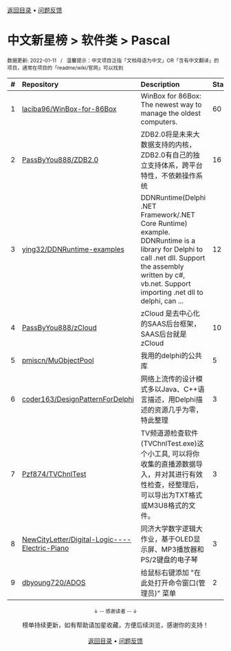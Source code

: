 <a href="https://gitee.com/GrowingGit/GitHub-Chinese-Top-Charts#github中文排行榜">返回目录</a> • <a href="/content/docs/feedback.md">问题反馈</a>

# 中文新星榜 > 软件类 > Pascal
<sub>数据更新: 2022-01-11&nbsp;&nbsp;&nbsp;/&nbsp;&nbsp;&nbsp;温馨提示：中文项目泛指「文档母语为中文」OR「含有中文翻译」的项目，通常在项目的「readme/wiki/官网」可以找到</sub>

|#|Repository|Description|Stars|Updated|Created|
|:-|:-|:-|:-|:-|:-|
|1|[laciba96/WinBox-for-86Box](https://github.com/laciba96/WinBox-for-86Box)|WinBox for 86Box: The newest way to manage the oldest computers.|60|2022-01-05|2021-07-16|
|2|[PassByYou888/ZDB2.0](https://github.com/PassByYou888/ZDB2.0)|ZDB2.0将是未来大数据支持的内核，ZDB2.0有自己的独立支持体系，跨平台特性，不依赖操作系统|16|2021-10-21|2021-03-20|
|3|[ying32/DDNRuntime-examples](https://github.com/ying32/DDNRuntime-examples)|DDNRuntime(Delphi .NET Framework/.NET Core Runtime) example. DDNRuntime is a library for Delphi to call .net dll. Support the assembly written by c#, vb.net. Support importing .net dll to delphi, can  ...|12|2021-12-10|2021-05-28|
|4|[PassByYou888/zCloud](https://github.com/PassByYou888/zCloud)|zCloud 是去中心化的SAAS后台框架，SAAS后台就是zCloud|10|2021-11-06|2021-07-20|
|5|[pmiscn/MuObjectPool](https://github.com/pmiscn/MuObjectPool)|我用的delphi的公共库|5|2021-11-22|2021-11-22|
|6|[coder163/DesignPatternForDelphi](https://github.com/coder163/DesignPatternForDelphi)|网络上流传的设计模式多以Java、C++语言描述，用Delphi描述的资源几乎为零，特此整理|3|2021-11-21|2021-10-21|
|7|[Pzf874/TVChnlTest](https://github.com/Pzf874/TVChnlTest)|TV频道源检查软件(TVChnlTest.exe)这个小工具, 可以将你收集的直播源数据导入，并对其进行有效性检查，经整理后，可以导出为TXT格式或M3U8格式的文件。|3|2021-08-09|2021-08-09|
|8|[NewCityLetter/Digital-Logic----Electric-Piano](https://github.com/NewCityLetter/Digital-Logic----Electric-Piano)|同济大学数字逻辑大作业，基于OLED显示屏、MP3播放器和PS/2键盘的电子琴|3|2022-01-07|2021-01-25|
|9|[dbyoung720/ADOS](https://github.com/dbyoung720/ADOS)|给鼠标右键添加 "在此处打开命令窗口(管理员)" 菜单|2|2021-10-28|2021-10-15|

<div align="center">
    <p><sub>↓ -- 感谢读者 -- ↓</sub></p>
    榜单持续更新，如有帮助请加星收藏，方便后续浏览，感谢你的支持！
</div>

<br/>

<div align="center"><a href="https://gitee.com/GrowingGit/GitHub-Chinese-Top-Charts#github中文排行榜">返回目录</a> • <a href="/content/docs/feedback.md">问题反馈</a></div>
